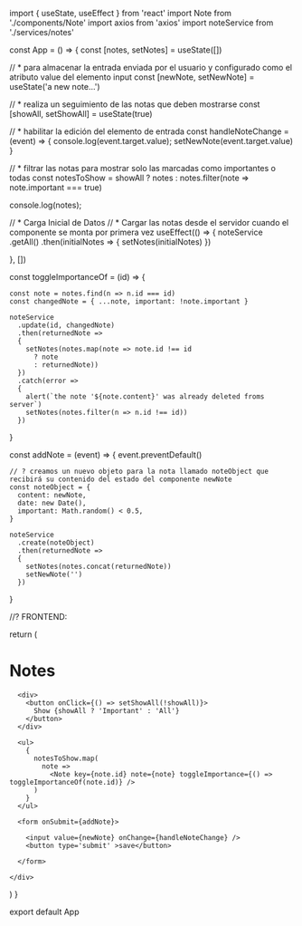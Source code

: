 import { useState, useEffect } from 'react'
import Note from './components/Note'
import axios from 'axios'
import noteService from './services/notes'


const App = () =>
{
  const [notes, setNotes] = useState([])

  // * para almacenar la entrada enviada por el usuario y configurado como el atributo value del elemento input
  const [newNote, setNewNote] = useState('a new note...')

  // * realiza un seguimiento de las notas que deben mostrarse
  const [showAll, setShowAll] = useState(true)


  // *  habilitar la edición del elemento de entrada
  const handleNoteChange = (event) =>
  {
    console.log(event.target.value);
    setNewNote(event.target.value)
  }

  // * filtrar las notas para mostrar solo las marcadas como importantes o todas
  const notesToShow = showAll
    ? notes
    : notes.filter(note => note.important === true)

  console.log(notes);

  // * Carga Inicial de Datos
  // * Cargar las notas desde el servidor cuando el componente se monta por primera vez
  useEffect(() =>
  {
    noteService
      .getAll()
      .then(initialNotes => 
      {
        setNotes(initialNotes)
      })

  }, [])


  const toggleImportanceOf = (id) =>
  {

    const note = notes.find(n => n.id === id)
    const changedNote = { ...note, important: !note.important }

    noteService
      .update(id, changedNote)
      .then(returnedNote => 
      {
        setNotes(notes.map(note => note.id !== id
          ? note
          : returnedNote))
      })
      .catch(error =>
      {
        alert(`the note '${note.content}' was already deleted froms server`)
        setNotes(notes.filter(n => n.id !== id))
      })

  }


  const addNote = (event) =>
  {
    event.preventDefault()

    // ? creamos un nuevo objeto para la nota llamado noteObject que recibirá su contenido del estado del componente newNote
    const noteObject = {
      content: newNote,
      date: new Date(),
      important: Math.random() < 0.5,
    }

    noteService
      .create(noteObject)
      .then(returnedNote => 
      {
        setNotes(notes.concat(returnedNote))
        setNewNote('')
      })

  }


  //? FRONTEND:

  return (
    <div>
      <h1>Notes</h1>

      <div>
        <button onClick={() => setShowAll(!showAll)}>
          Show {showAll ? 'Important' : 'All'}
        </button>
      </div>

      <ul>
        {
          notesToShow.map(
            note =>
              <Note key={note.id} note={note} toggleImportance={() => toggleImportanceOf(note.id)} />
          )
        }
      </ul>

      <form onSubmit={addNote}>

        <input value={newNote} onChange={handleNoteChange} />
        <button type='submit' >save</button>

      </form>

    </div>
  )
}

export default App 